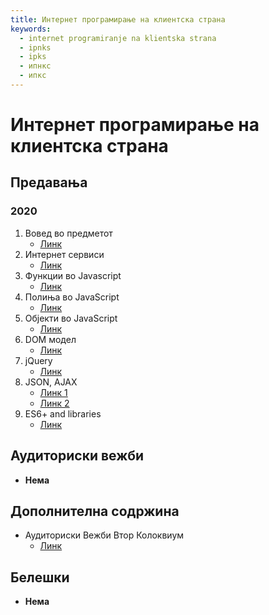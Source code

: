 ```yaml
---
title: Интернет програмирање на клиентска страна
keywords:
  - internet programiranje na klientska strana
  - ipnks
  - ipks
  - ипнкс
  - ипкс
---
```


# Интернет програмирање на клиентска страна

## Предавања

### 2020

1. Вовед во предметот
   - [Линк](https://bbb-lb.finki.ukim.mk/playback/presentation/2.3/9d6a067cdbbad2dfaf4e93767af05441a0ce750a-1602056732974?meetingId=9d6a067cdbbad2dfaf4e93767af05441a0ce750a-1602056732974)
2. Интернет сервиси
   - [Линк](https://bbb-lb.finki.ukim.mk/playback/presentation/2.3/1ee068955b2b2558ddc9665424ee3c3504ac0ee5-1602568165042?meetingId=1ee068955b2b2558ddc9665424ee3c3504ac0ee5-1602568165042)
3. Функции во Javascript
   - [Линк](https://bbb-lb.finki.ukim.mk/playback/presentation/2.3/59ed0bba7a905ca22bad844e34c60672ec4c6e56-1603696834740?meetingId=59ed0bba7a905ca22bad844e34c60672ec4c6e56-1603696834740)
4. Полиња во JavaScript
   - [Линк](https://bbb-lb.finki.ukim.mk/playback/presentation/2.3/9b9a5c363b99155364dd3680d706829a7beaf706-1604300321289?meetingId=9b9a5c363b99155364dd3680d706829a7beaf706-1604300321289)
5. Објекти во JavaScript
   - [Линк](https://bbb-lb.finki.ukim.mk/playback/presentation/2.3/e2038712ae43cc943bf2ec8a9fb2850df1535d5f-1604990943927?meetingId=e2038712ae43cc943bf2ec8a9fb2850df1535d5f-1604990943927)
6. DOM модел
   - [Линк](https://bbb-lb.finki.ukim.mk/playback/presentation/2.3/b3872427539a522b29eb48c97f28b093c4db2c69-1638519721653?meetingId=b3872427539a522b29eb48c97f28b093c4db2c69-1638519721653)
7. jQuery
   - [Линк](https://bbb-lb.finki.ukim.mk/playback/presentation/2.3/3152db0bf2e3f954e379914a68ae93a58b937697-1639125211590)
8. JSON, AJAX
   - [Линк 1](https://bbb-lb.finki.ukim.mk/playback/presentation/2.3/7d918ae688c6c6c179816de1323955ad48bfcac2-1639637439186)
   - [Линк 2](https://bbb-lb.finki.ukim.mk/playback/presentation/2.3/c1e1029a74086a55b3c95cd18bbde7e54aca7659-1639730519096)
9. ES6+ and libraries
   - [Линк](https://bbb-lb.finki.ukim.mk/playback/presentation/2.3/06f39ca6b62efccab0608c3b6f7cb724ddd1d8f1-1608619967902?meetingId=06f39ca6b62efccab0608c3b6f7cb724ddd1d8f1-1608619967902)

## Аудиториски вежби

- **Нема**

## Дополнителна содржина

- Аудиториски Вежби Втор Колоквиум
  - [Линк](https://drive.google.com/file/d/1ucy0KyBHu2Wc_JF8SJn4kr5hVd8DP62v/view?usp=sharing)

## Белешки

- **Нема**
